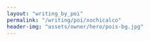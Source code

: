 ```yaml
---
layout: "writing_by_poi"
permalink: "/writing/poi/xochicalco"
header-img: "assets/owner/hero/pois-bg.jpg"
---
```

